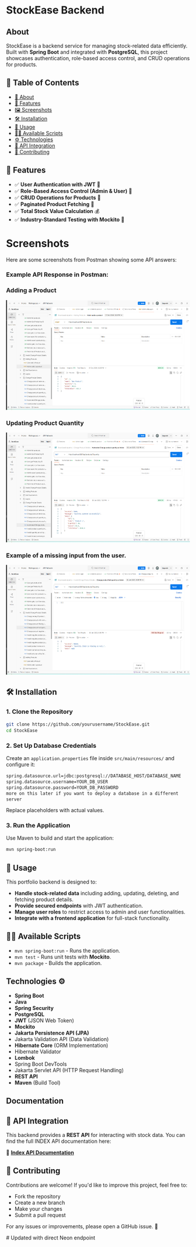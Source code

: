 # StockEase Backend

<!-- Last workflow trigger: 2025-10-30 09:45 UTC -->

## About
StockEase is a backend service for managing stock-related data efficiently. Built with **Spring Boot** and integrated with **PostgreSQL**, this project showcases authentication, role-based access control, and CRUD operations for products. 

## 📖 Table of Contents
- [📌 About](#-about)
- [🚀 Features](#-features)
- [🖼️ Screenshots](#-screenshots)
- [🛠️ Installation](#-installation)
- [📌 Usage](#-usage)
- [🧑‍💻 Available Scripts](#-available-scripts)
- [⚙️ Technologies](#-technologies)
- [🔗 API Integration](#-api-integration)
- [🤝 Contributing](#-contributing)

## 🚀 Features
- ✅ **User Authentication with JWT** 🔑
- ✅ **Role-Based Access Control (Admin & User)** 👥
- ✅ **CRUD Operations for Products** 📝
- ✅ **Paginated Product Fetching** 📑
- ✅ **Total Stock Value Calculation** 💰
- ✅ **Industry-Standard Testing with Mockito** 🧪

# Screenshots
Here are some screenshots from Postman showing some API answers:

### Example API Response in Postman:

### Adding a Product
<img src="./src/assets/imgs/project-image.png" alt="Adding Product" width="600" height="300"/>

### Updating Product Quantity

<img src="./src/assets/imgs/updateQuantity.png" alt="Update Quantity" width="600" height="300"/>

### Example of a missing input from the user.

<img src="./src/assets/imgs/Missingquantity.png" alt="Missing quantity" width="600" height="300"/>

## 🛠️ Installation
### **1. Clone the Repository**
```bash
git clone https://github.com/yourusername/StockEase.git
cd StockEase
```

### **2. Set Up Database Credentials**
Create an `application.properties` file inside `src/main/resources/` and configure it:
```properties
spring.datasource.url=jdbc:postgresql://DATABASE_HOST/DATABASE_NAME
spring.datasource.username=YOUR_DB_USER
spring.datasource.password=YOUR_DB_PASSWORD
more on this later if you want to deploy a database in a different server
```
Replace placeholders with actual values.

### **3. Run the Application**
Use Maven to build and start the application:
```bash
mvn spring-boot:run
```

## 📌 Usage
This portfolio backend is designed to:
- **Handle stock-related data** including adding, updating, deleting, and fetching product details.
- **Provide secured endpoints** with JWT authentication.
- **Manage user roles** to restrict access to admin and user functionalities.
- **Integrate with a frontend application** for full-stack functionality.

## 🧑‍💻 Available Scripts
- `mvn spring-boot:run` - Runs the application.
- `mvn test` - Runs unit tests with **Mockito**.
- `mvn package` - Builds the application.

##  Technologies ⚙️
- **Spring Boot**
- **Java**
- **Spring Security** 
- **PostgreSQL** 
- **JWT** (JSON Web Token) 
- **Mockito** 
- **Jakarta Persistence API (JPA)** 
- Jakarta Validation API (Data Validation)
- **Hibernate Core** (ORM Implementation)
- Hibernate Validator 
- **Lombok** 
- Spring Boot DevTools 
- Jakarta Servlet API (HTTP Request Handling)
- **REST API** 
- **Maven** (Build Tool)

## Documentation

## 🔗 API Integration
This backend provides a **REST API** for interacting with stock data. You can find the full INDEX API documentation here:

📌 **[Index API Documentation](src/main/docs/api.md)**

## 🤝 Contributing
Contributions are welcome! If you'd like to improve this project, feel free to:
- Fork the repository
- Create a new branch
- Make your changes
- Submit a pull request

For any issues or improvements, please open a GitHub issue. 🚀



#   U p d a t e d   w i t h   d i r e c t   N e o n   e n d p o i n t 
 
 